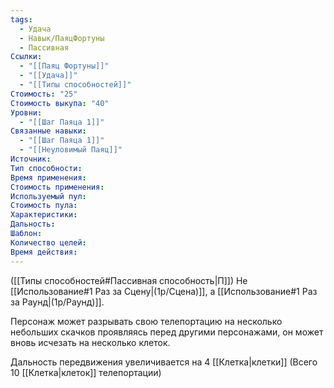 ```yaml
---
tags:
  - Удача
  - Навык/ПаяцФортуны
  - Пассивная
Ссылки:
  - "[[Паяц Фортуны]]"
  - "[[Удача]]"
  - "[[Типы способностей]]"
Стоимость: "25"
Стоимость выкупа: "40"
Уровни:
  - "[[Шаг Паяца 1]]"
Связанные навыки:
  - "[[Шаг Паяца 1]]"
  - "[[Неуловимый Паяц]]"
Источник:
Тип способности:
Время применения:
Стоимость применения:
Используемый пул:
Стоимость пула:
Характеристики:
Дальность:
Шаблон:
Количество целей:
Время действия:
---
```

([[Типы способностей#Пассивная способность|П]]) Не [[Использование#1 Раз за Сцену|(1р/Сцена)]], а [[Использование#1 Раз за Раунд|(1р/Раунд)]].  

Персонаж может разрывать свою телепортацию на несколько небольших скачков проявляясь перед другими персонажами, он может вновь исчезать на несколько клеток.

Дальность передвижения увеличивается на 4 [[Клетка|клетки]] (Всего 10 [[Клетка|клеток]] телепортации)